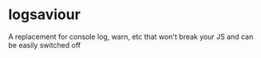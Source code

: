 # logsaviour
A replacement for console log, warn, etc that won't break your JS and can be easily switched off
